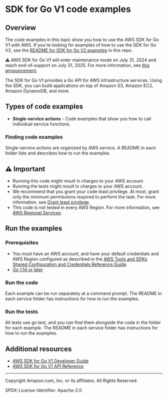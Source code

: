 # SDK for Go V1 code examples

## Overview

The code examples in this topic show you how to use the AWS SDK for Go V1 with AWS.
If you're looking for examples of how to use the SDK for Go V2, see the
[README for SDK for Go V2 examples](../gov2/README.md) in this repo.

⚠️ AWS SDK for Go V1 will enter maintenance mode on July 31, 2024 and reach end-of-support
on July 31, 2025. For more information, see
[this announcement](https://aws.amazon.com/blogs/developer/announcing-end-of-support-for-aws-sdk-for-go-v1-on-july-31-2025/).

The SDK for Go V1 provides a Go API for AWS infrastructure services. Using the
SDK, you can build applications on top of Amazon S3, Amazon EC2, Amazon DynamoDB,
and more.

## Types of code examples

* **Single-service actions** - Code examples that show you how to call individual
  service functions.

### Finding code examples

Single-service actions are organized by AWS service.
A README in each folder lists and describes how to run the examples.

## ⚠️ Important

* Running this code might result in charges to your AWS account.
* Running the tests might result in charges to your AWS account.
* We recommend that you grant your code least privilege. At most, grant only the
  minimum permissions required to perform the task. For more information, see
  [Grant least privilege](https://docs.aws.amazon.com/IAM/latest/UserGuide/best-practices.html#grant-least-privilege).
* This code is not tested in every AWS Region. For more information,
  see [AWS Regional Services](https://aws.amazon.com/about-aws/global-infrastructure/regional-product-services).

## Run the examples

### Prerequisites

* You must have an AWS account, and have your default credentials and AWS Region
  configured as described in the
  [AWS Tools and SDKs Shared Configuration and Credentials Reference Guide](https://docs.aws.amazon.com/credref/latest/refdocs/creds-config-files.html).
* [Go 1.14 or later](https://go.dev/doc/install)

### Run the code

Each example can be run separately at a command prompt. The README in each service
folder has instructions for how to run the examples.

### Run the tests

All tests use go test, and you can find them alongside the code in the folder for each
example. The README in each service folder has instructions for how to run the examples.

## Additional resources

* [AWS SDK for Go V1 Developer Guide](https://docs.aws.amazon.com/sdk-for-go/v1/developer-guide/welcome.html)
* [AWS SDK for Go V1 API Reference](https://docs.aws.amazon.com/sdk-for-go/api/)

---

Copyright Amazon.com, Inc. or its affiliates. All Rights Reserved.

SPDX-License-Identifier: Apache-2.0
